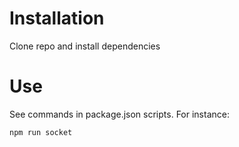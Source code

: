# Installation

Clone repo and install dependencies


# Use

See commands in package.json scripts. For instance:

```
npm run socket
```
